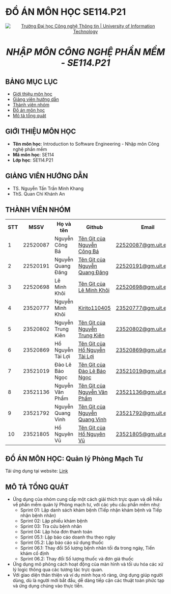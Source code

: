 # ĐỒ ÁN MÔN HỌC SE114.P21

<p align="center">
  <a href="https://www.uit.edu.vn/" title="Trường Đại học Công nghệ Thông tin" style="border: 5;">
    <img src="https://i.imgur.com/WmMnSRt.png" alt="Trường Đại học Công nghệ Thông tin | University of Information Technology">
  </a>
</p>

<h1 align="center"><b><i>NHẬP MÔN CÔNG NGHỆ PHẦN MỀM - SE114.P21</i></b>

## BẢNG MỤC LỤC

-   [ Giới thiệu môn học](#gioithieumonhoc)
-   [ Giảng viên hướng dẫn](#giangvien)
-   [ Thành viên nhóm](#thanhvien)
-   [ Đồ án môn học](#doan)
-   [ Mô tả tổng quát](#description)

## GIỚI THIỆU MÔN HỌC

<a name="gioithieumonhoc"></a>

-   **Tên môn học**: Introduction to Software Engineering - Nhập môn Công nghệ phần mềm
-   **Mã môn học**: SE114
-   **Lớp học**: SE114.P21

## GIẢNG VIÊN HƯỚNG DẪN

<a name="giangvien"></a>

-   TS. Nguyễn Tấn Trần Minh Khang
-   ThS. Quan Chí Khánh An

## THÀNH VIÊN NHÓM

<a name="thanhvien"></a>
<table>
  <tr>
    <th>STT</th>
    <th>MSSV</th>
    <th>Họ và tên</th>
    <th>Github</th>
    <th>Email</th>
  </tr>
  <tr>
    <td>1</td>
    <td>22520087</td>
    <td>Nguyễn Công Bá</td>
    <td><a href="Đường link Git của Nguyễn Công Bá">Tên Git của Nguyễn Công Bá</a></td>
    <td><a href="mailto:22520087@gm.uit.edu.vn">22520087@gm.uit.edu.vn</a></td>
  </tr>
  <tr>
    <td>2</td>
    <td>22520191</td>
    <td>Nguyễn Quang Đăng</td>
    <td><a href="Đường link Git của Nguyễn Quang Đăng">Tên Git của Nguyễn Quang Đăng</a></td>
    <td><a href="mailto:22520191@gm.uit.edu.vn">22520191@gm.uit.edu.vn</a></td>
  </tr>
  <tr>
    <td>3</td>
    <td>22520698</td>
    <td>Lê Minh Khôi</td>
    <td><a href="Đường link Git của Lê Minh Khôi">Tên Git của Lê Minh Khôi</a></td>
    <td><a href="mailto:22520698@gm.uit.edu.vn">22520698@gm.uit.edu.vn</a></td>
  </tr>
  <tr>
    <td>4</td>
    <td>23520777</td>
    <td>Nguyễn Minh Khôi</td>
    <td><a href="https://github.com/Kirito110405">Kirito110405</a></td>
    <td><a href="mailto:23520777@gm.uit.edu.vn">23520777@gm.uit.edu.vn</a></td>
  </tr>
  <tr>
    <td>5</td>
    <td>23520802</td>
    <td>Nguyễn Trung Kiên</td>
    <td><a href="Đường link Git của Nguyễn Trung Kiên">Tên Git của Nguyễn Trung Kiên</a></td>
    <td><a href="mailto:23520802@gm.uit.edu.vn">23520802@gm.uit.edu.vn</a></td>
  </tr>
  <tr>
    <td>6</td>
    <td>23520869</td>
    <td>Hồ Nguyễn Tài Lợi</td>
    <td><a href="Đường link Git của Hồ Nguyễn Tài Lợi">Tên Git của Hồ Nguyễn Tài Lợi</a></td>
    <td><a href="mailto:23520869@gm.uit.edu.vn">23520869@gm.uit.edu.vn</a></td>
  </tr>
    <tr>
    <td>7</td>
    <td>23521019</td>
    <td>Đào Lê Bảo Ngọc</td>
    <td><a href="Đường link Git của Đào Lê Bảo Ngọc">Tên Git của Đào Lê Bảo Ngọc</a></td>
    <td><a href="mailto:23521019@gm.uit.edu.vn">23521019@gm.uit.edu.vn</a></td>
  </tr>
  <tr>
    <td>8</td>
    <td>23521136</td>
    <td>Nguyễn Văn Phẩm</td>
    <td><a href="Đường link Git của Nguyễn Văn Phẩm">Tên Git của Nguyễn Văn Phẩm</a></td>
    <td><a href="mailto:23521136@gm.uit.edu.vn">23521136@gm.uit.edu.vn</a></td>
  </tr>
  <tr>
    <td>9</td>
    <td>23521792</td>
    <td>Nguyễn Quang Vinh</td>
    <td><a href="Đường link Git của Nguyễn Quang Vinh">Tên Git của Nguyễn Quang Vinh</a></td>
    <td><a href="mailto:23521792@gm.uit.edu.vn">23521792@gm.uit.edu.vn</a></td>
  </tr>
  <tr>
    <td>10</td>
    <td>23521805</td>
    <td>Hồ Nguyên Vũ</td>
    <td><a href="Đường link Git của Hồ Nguyên Vũ">Tên Git của Hồ Nguyên Vũ</a></td>
    <td><a href="mailto:23521805@gm.uit.edu.vn">23521805@gm.uit.edu.vn</a></td>
  </tr>
</table>

## ĐỒ ÁN MÔN HỌC: Quản lý Phòng Mạch Tư
<a name="doan"></a>
Tải ứng dụng tại website: <a href="Đường link file">Link</a>

## MÔ TẢ TỔNG QUÁT
<a name="description"></a>
-   Ứng dụng của nhóm cung cấp một cách giải thích trực quan và dễ hiểu về phần mềm quản lý Phòng mạch tư, với các yêu cầu phần mềm như:
    + Sprint 01: Lập danh sách khám bệnh (Tiếp nhận khám bệnh và Tiếp nhận bệnh nhân)
    + Sprint 02: Lập phiếu khám bệnh
    + Sprint 03: Tra cứu bệnh nhân
    + Sprint 04: Lập hóa đơn thanh toán
    + Sprint 05.1: Lập báo cáo doanh thu theo ngày
    + Sprint 05.2: Lập báo cáo sử dụng thuốc
    + Sprint 06.1: Thay đổi Số lượng bệnh nhân tối đa trong ngày, Tiền khám cố định
    + Sprint 06.2: Thay đổi Số lượng thuốc và đơn giá thuốc
-   Ứng dụng mô phỏng cách hoạt động của màn hình và tối ưu hóa các xử lý logic thông qua các tương tác trực quan.
-   Với giao diện thân thiện và ví dụ minh họa rõ ràng, ứng dụng giúp người dùng, dù là người mới bắt đầu, dễ dàng tiếp cận các thuật toán phức tạp và ứng dụng chúng vào thực tiễn.


